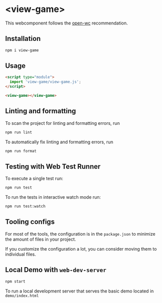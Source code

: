 # \<view-game>

This webcomponent follows the [open-wc](https://github.com/open-wc/open-wc) recommendation.

## Installation

```bash
npm i view-game
```

## Usage

```html
<script type="module">
  import 'view-game/view-game.js';
</script>

<view-game></view-game>
```

## Linting and formatting

To scan the project for linting and formatting errors, run

```bash
npm run lint
```

To automatically fix linting and formatting errors, run

```bash
npm run format
```

## Testing with Web Test Runner

To execute a single test run:

```bash
npm run test
```

To run the tests in interactive watch mode run:

```bash
npm run test:watch
```


## Tooling configs

For most of the tools, the configuration is in the `package.json` to minimize the amount of files in your project.

If you customize the configuration a lot, you can consider moving them to individual files.

## Local Demo with `web-dev-server`

```bash
npm start
```

To run a local development server that serves the basic demo located in `demo/index.html`
